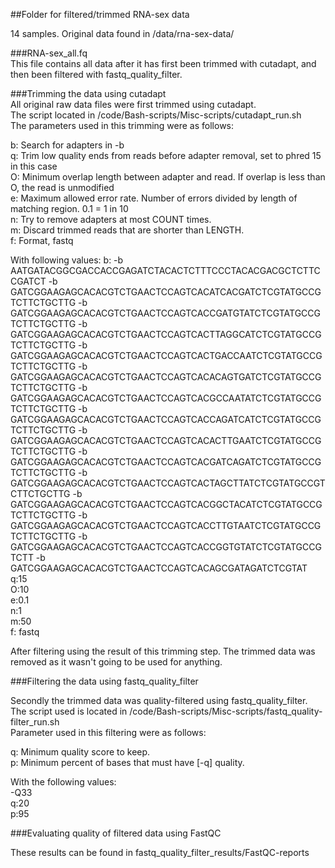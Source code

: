 ##Folder for filtered/trimmed RNA-sex data

14 samples. Original data found in /data/rna-sex-data/

###RNA-sex_all.fq  
This file contains all data after it has first been trimmed with cutadapt, and then been filtered with fastq_quality_filter.

###Trimming the data using cutadapt  
All original raw data files were first trimmed using cutadapt.  
The script located in /code/Bash-scripts/Misc-scripts/cutadapt_run.sh  
The parameters used in this trimming were as follows:  

b: Search for adapters in -b  
q: Trim low quality ends from reads before adapter removal, set to phred 15 in this case  
O: Minimum overlap length between adapter and read. If overlap is less than O, the read is unmodified  
e: Maximum allowed error rate. Number of errors divided by length of matching region. 0.1 = 1 in 10  
n: Try to remove adapters at most COUNT times.  
m: Discard trimmed reads that are shorter than LENGTH.  
f: Format, fastq  

With following values:
b: -b AATGATACGGCGACCACCGAGATCTACACTCTTTCCCTACACGACGCTCTTCCGATCT -b GATCGGAAGAGCACACGTCTGAACTCCAGTCACATCACGATCTCGTATGCCGTCTTCTGCTTG -b GATCGGAAGAGCACACGTCTGAACTCCAGTCACCGATGTATCTCGTATGCCGTCTTCTGCTTG -b GATCGGAAGAGCACACGTCTGAACTCCAGTCACTTAGGCATCTCGTATGCCGTCTTCTGCTTG -b GATCGGAAGAGCACACGTCTGAACTCCAGTCACTGACCAATCTCGTATGCCGTCTTCTGCTTG -b GATCGGAAGAGCACACGTCTGAACTCCAGTCACACAGTGATCTCGTATGCCGTCTTCTGCTTG -b GATCGGAAGAGCACACGTCTGAACTCCAGTCACGCCAATATCTCGTATGCCGTCTTCTGCTTG -b GATCGGAAGAGCACACGTCTGAACTCCAGTCACCAGATCATCTCGTATGCCGTCTTCTGCTTG -b GATCGGAAGAGCACACGTCTGAACTCCAGTCACACTTGAATCTCGTATGCCGTCTTCTGCTTG -b GATCGGAAGAGCACACGTCTGAACTCCAGTCACGATCAGATCTCGTATGCCGTCTTCTGCTTG -b GATCGGAAGAGCACACGTCTGAACTCCAGTCACTAGCTTATCTCGTATGCCGTCTTCTGCTTG -b GATCGGAAGAGCACACGTCTGAACTCCAGTCACGGCTACATCTCGTATGCCGTCTTCTGCTTG -b GATCGGAAGAGCACACGTCTGAACTCCAGTCACCTTGTAATCTCGTATGCCGTCTTCTGCTTG -b GATCGGAAGAGCACACGTCTGAACTCCAGTCACCGGTGTATCTCGTATGCCGTCTT -b GATCGGAAGAGCACACGTCTGAACTCCAGTCACAGCGATAGATCTCGTAT  
q:15   
O:10  
e:0.1  
n:1  
m:50  
f: fastq   

After filtering using the result of this trimming step. The trimmed data was removed as it wasn't going to be used for anything. 

###Filtering the data using fastq_quality_filter  

Secondly the trimmed data was quality-filtered using fastq_quality_filter.  
The script used is located in /code/Bash-scripts/Misc-scripts/fastq_quality-filter_run.sh   
Parameter used in this filtering were as follows:   

q: Minimum quality score to keep.   
p: Minimum percent of bases that must have [-q] quality.   

With the following values:   
-Q33  
q:20   
p:95   

###Evaluating quality of filtered data using FastQC

These results can be found in fastq_quality_filter_results/FastQC-reports

